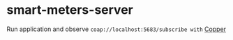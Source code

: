 # smart-meters-server

Run application and observe `coap://localhost:5683/subscribe with` [Copper](https://addons.mozilla.org/ru/firefox/addon/copper-270430/) 
